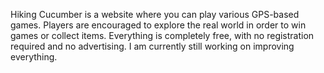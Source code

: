Hiking Cucumber is a website where you can play various GPS-based games. Players are encouraged to explore the real world in order to win games or collect items. Everything is completely free, with no registration required and no advertising. I am currently still working on improving everything.
